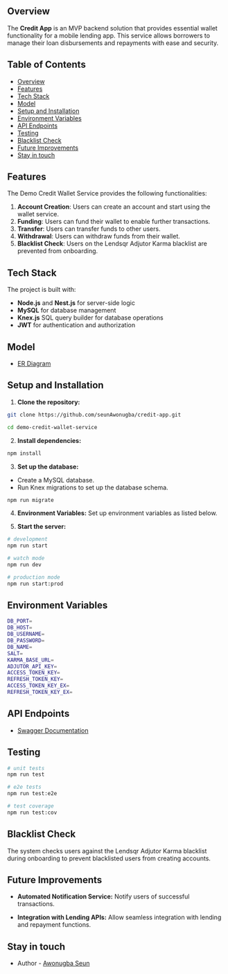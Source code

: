 ## Overview

The **Credit App** is an MVP backend solution that provides essential wallet functionality for a mobile lending app. This service allows borrowers to manage their loan disbursements and repayments with ease and security.

## Table of Contents

- [Overview](#overview)
- [Features](#features)
- [Tech Stack](#tech-stack)
- [Model](#model)
- [Setup and Installation](#setup-and-installation)
- [Environment Variables](#environment-variables)
- [API Endpoints](#api-endpoints)
- [Testing](#testing)
- [Blacklist Check](#blacklist)
- [Future Improvements](#future-improvements)
- [Stay in touch](#connect)

## Features

The Demo Credit Wallet Service provides the following functionalities:

1. **Account Creation**: Users can create an account and start using the wallet service.
2. **Funding**: Users can fund their wallet to enable further transactions.
3. **Transfer**: Users can transfer funds to other users.
4. **Withdrawal**: Users can withdraw funds from their wallet.
5. **Blacklist Check**: Users on the Lendsqr Adjutor Karma blacklist are prevented from onboarding.

## Tech Stack

The project is built with:

- **Node.js** and **Nest.js** for server-side logic
- **MySQL** for database management
- **Knex.js** SQL query builder for database operations
- **JWT** for authentication and authorization

## Model

- [ER Diagram](https://dbdesigner.page.link/y6KyLSTs1TNt42nC9)

## Setup and Installation

1. **Clone the repository:**

```bash
git clone https://github.com/seunAwonugba/credit-app.git

cd demo-credit-wallet-service

```

2. **Install dependencies:**

```bash
npm install
```

3. **Set up the database:**

- Create a MySQL database.
- Run Knex migrations to set up the database schema.

```bash
npm run migrate
```

4. **Environment Variables:** Set up environment variables as listed below.

5. **Start the server:**

```bash
# development
npm run start

# watch mode
npm run dev

# production mode
npm run start:prod
```

## Environment Variables

```bash
DB_PORT=
DB_HOST=
DB_USERNAME=
DB_PASSWORD=
DB_NAME=
SALT=
KARMA_BASE_URL=
ADJUTOR_API_KEY=
ACCESS_TOKEN_KEY=
REFRESH_TOKEN_KEY=
ACCESS_TOKEN_KEY_EX=
REFRESH_TOKEN_KEY_EX=
```

## API Endpoints

- [Swagger Documentation](http://localhost:3000/api)

## Testing

```bash
# unit tests
npm run test

# e2e tests
npm run test:e2e

# test coverage
npm run test:cov
```

## Blacklist Check

The system checks users against the Lendsqr Adjutor Karma blacklist during onboarding to prevent blacklisted users from creating accounts.

## Future Improvements

- **Automated Notification Service:** Notify users of successful transactions.

- **Integration with Lending APIs:**
  Allow seamless integration with lending and repayment functions.

## Stay in touch

- Author - [Awonugba Seun](https://github.com/seunAwonugba)
